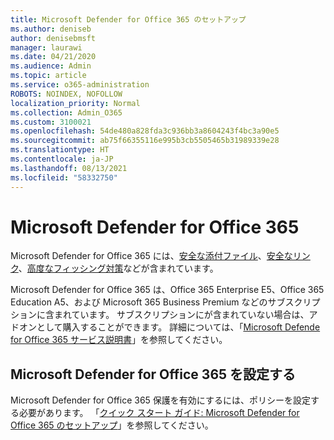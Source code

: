 ```yaml
---
title: Microsoft Defender for Office 365 のセットアップ
ms.author: deniseb
author: denisebmsft
manager: laurawi
ms.date: 04/21/2020
ms.audience: Admin
ms.topic: article
ms.service: o365-administration
ROBOTS: NOINDEX, NOFOLLOW
localization_priority: Normal
ms.collection: Admin_O365
ms.custom: 3100021
ms.openlocfilehash: 54de480a828fda3c936bb3a8604243f4bc3a90e5
ms.sourcegitcommit: ab75f66355116e995b3cb5505465b31989339e28
ms.translationtype: HT
ms.contentlocale: ja-JP
ms.lasthandoff: 08/13/2021
ms.locfileid: "58332750"
---
```

# <a name="microsoft-defender-for-office-365"></a>Microsoft Defender for Office 365

Microsoft Defender for Office 365 には、[安全な添付ファイル](https://docs.microsoft.com/microsoft-365/security/office-365-security/atp-safe-attachments)、[安全なリンク](https://docs.microsoft.com/microsoft-365/security/office-365-security/atp-safe-links)、[高度なフィッシング対策](https://docs.microsoft.com/microsoft-365/security/office-365-security/atp-anti-phishing)などが含まれています。 

Microsoft Defender for Office 365 は、Office 365 Enterprise E5、Office 365 Education A5、および Microsoft 365 Business Premium などのサブスクリプションに含まれています。 サブスクリプションにが含まれていない場合は、アドオンとして購入することができます。 詳細については、「[Microsoft Defende for Office 365 サービス説明書](https://docs.microsoft.com/office365/servicedescriptions/office-365-advanced-threat-protection-service-description)」を参照してください。

## <a name="set-up-microsoft-defender-for-office-365"></a>Microsoft Defender for Office 365 を設定する

Microsoft Defender for Office 365 保護を有効にするには、ポリシーを設定する必要があります。 「[クイック スタート ガイド: Microsoft Defender for Office 365 のセットアップ](https://docs.microsoft.com/microsoft-365/security/office-365-security/office-365-atp)」を参照してください。

